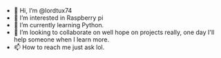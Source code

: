 - 👋 Hi, I’m @lordtux74
- 👀 I’m interested in Raspberry pi
- 🌱 I’m currently learning Python.
- 💞️ I’m looking to collaborate on well hope on projects really, one day I'll help someone when I learn more.
- 📫 How to reach me just ask lol.

<!---
lordtux74/lordtux74 is a ✨ special ✨ repository because its `README.md` (this file) appears on your GitHub profile.
You can click the Preview link to take a look at your changes.
--->

